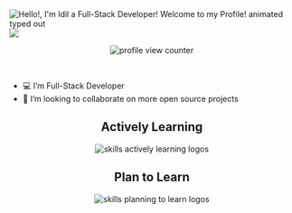 <img src="https://readme-typing-svg.demolab.com?font=Operator+Mono&size=37&duration=2800&pause=2000&color=1f1c1c&center=true&vCenter=true&width=940&height=50&lines=👋+Hello%2C+Welcome+to+my+Profile!" align="middle" alt="Hello!, I'm Idil a Full-Stack Developer! Welcome to my Profile! animated typed out">
<img  src="assests/borderseperator.gif">

<p align="center">
    <img src="https://komarev.com/ghpvc/?username=Iadee&color=0079fa&style=flat-square&label=PROFILE+VIEWS" alt="profile view counter">
</p> <br>

- 💻 I’m Full-Stack Developer
- 🚀 I’m looking to collaborate on more open source projects

<div align="center">
  <h2> <strong> Actively Learning </strong></h2>
  <img src="https://skillicons.dev/icons?i=,git,tailwind,html,css,js,nodejs" alt="skills actively learning logos"> <br> 
  <h2> <strong> Plan to Learn </strong></h2>
  <img src="https://skillicons.dev/icons?i=py,react,astro,sass,ts,netlify,nextjs" alt="skills planning to learn logos">
</div>
